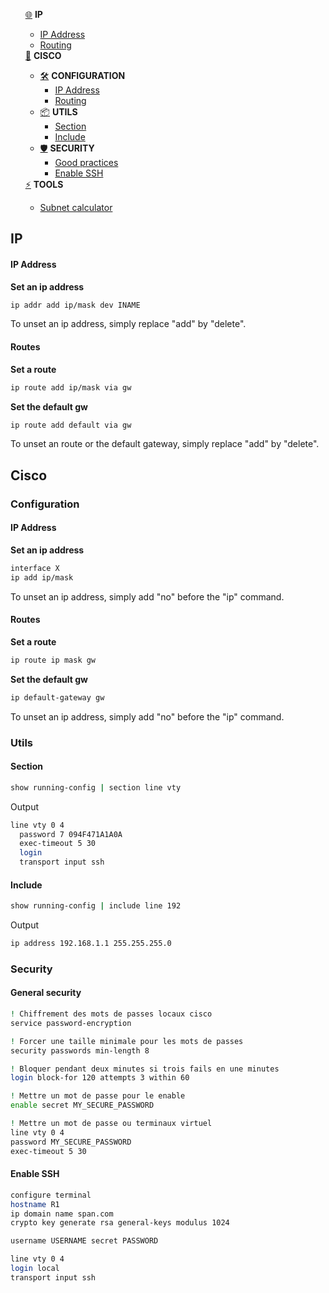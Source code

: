 <ul>
    <div><a href="#IP">🌐</a> <b>IP</b></div>
    <ul>
         <li>
            <a href="#ip-address">IP Address</a>
         </li>
         <li>
            <a href="#routes">Routing</a>
         </li>
    </ul>
    <div><a href="#cisco">📡</a> <b>CISCO</b></div>
     <ul>
        <li>
            <div><a href="#configuration">🛠️</a> <b>CONFIGURATION</b></div>
            <ul>
                <li>
                    <a href="#ip-address-1">IP Address</a>
                </li>
                <li>
                    <a href="#routes-1">Routing</a>
                </li>
            </ul>
        </li>
        <li>
            <div><a href="#utils">📦</a> <b>UTILS</b></div>
            <ul>
                <li>
                    <a href="#section">Section</a>
                </li>
                <li>
                    <a href="#include">Include</a>
                </li>
            </ul>
        </li>
        <li>
            <div><a href="#security">🛡️</a> <b>SECURITY</b></div>
            <ul>
                <li>
                    <a href="#general-security">Good practices</a>
                </li>
                <li>
                    <a href="#enable-ssh">Enable SSH</a>
                </li>
            </ul>
        </li>
    </ul>
    <div><a href="#tools">⚡</a> <b>TOOLS</b></div>
    <ul>
         <li>
            <a target="_blank" href="https://www.site24x7.com/fr/tools/ipv4-sous-reseau-calculatrice.html">Subnet calculator</a>
         </li>
    </ul>
</ul>

## IP
#### IP Address
**Set an ip address**
```bash
ip addr add ip/mask dev INAME
```

To unset an ip address, simply replace "add" by "delete".
#### Routes
**Set a route**
```bash
ip route add ip/mask via gw
```

**Set the default gw**
```bash
ip route add default via gw
```

To unset an route or the default gateway, simply replace "add" by "delete".


## Cisco

### Configuration

#### IP Address
**Set an ip address**
```bash
interface X
ip add ip/mask
```

To unset an ip address, simply add "no" before the "ip" command.
#### Routes
**Set a route**
```bash
ip route ip mask gw
```

**Set the default gw**
```bash
ip default-gateway gw
```

To unset an ip address, simply add "no" before the "ip" command.

### Utils

#### Section
```bash
show running-config | section line vty
```
Output
```bash
line vty 0 4
  password 7 094F471A1A0A
  exec-timeout 5 30
  login
  transport input ssh
```

#### Include
```bash
show running-config | include line 192
```

Output
```bash
ip address 192.168.1.1 255.255.255.0
```

### Security
#### General security
```bash
! Chiffrement des mots de passes locaux cisco
service password-encryption

! Forcer une taille minimale pour les mots de passes
security passwords min-length 8

! Bloquer pendant deux minutes si trois fails en une minutes
login block-for 120 attempts 3 within 60

! Mettre un mot de passe pour le enable
enable secret MY_SECURE_PASSWORD

! Mettre un mot de passe ou terminaux virtuel
line vty 0 4 
password MY_SECURE_PASSWORD
exec-timeout 5 30 
```

#### Enable SSH

```bash
configure terminal
hostname R1
ip domain name span.com
crypto key generate rsa general-keys modulus 1024

username USERNAME secret PASSWORD

line vty 0 4
login local
transport input ssh
```

